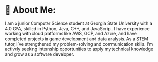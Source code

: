 # 💫 About Me:
I am a junior Computer Science student at Georgia State University with a 4.0 GPA, skilled in Python, Java, C++, and JavaScript. I have experience working with cloud platforms like AWS, GCP, and Azure, and have completed projects in game development and data analysis. As a STEM tutor, I’ve strengthened my problem-solving and communication skills. I’m actively seeking internship opportunities to apply my technical knowledge and grow as a software developer.
